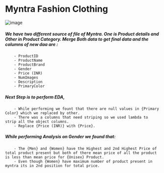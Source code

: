 # Myntra Fashion Clothing
 
![image](https://user-images.githubusercontent.com/69207326/193027671-960df91f-d727-40cf-952e-810b324acafd.png)

##### We have two different source of file of Myntra. One is Product details and Other in Product Category. Merge Both data to get final data and the columns of new daa are : 
        - ProductID	
        - ProductName	
        - ProductBrand	
        - Gender	
        - Price (INR)	
        - NumImages	
        - Description	
        - PrimaryColor

##### Next Step is to perform EDA, 
        - While performing we fount that there are null values in {Primary Color} which we replaced by other.
        - There was a columns that need striping so we used lambda to strip all the object columns.
        - Replace {Price (INR)} with {Price}.

##### While performing Analysis on Gender we found that:
        - The {Men} and {Women} have the Highest and 2nd Highest Price of total product present but both of there mean price of all the product is less than mean price for {Unisex} Product.
        - Even though {Women} have maximum number of product present in myntra its in 2nd position for total price.


